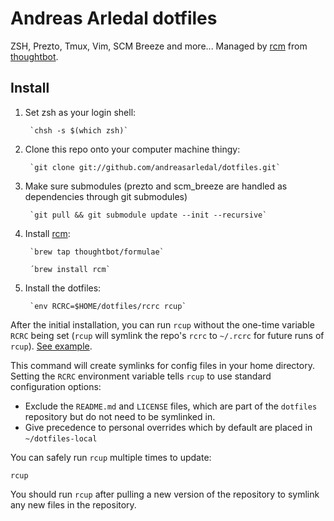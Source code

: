 # Andreas Arledal dotfiles
ZSH, Prezto, Tmux, Vim, SCM Breeze and more... Managed by [rcm](https://github.com/thoughtbot/rcm) from [thoughtbot](https://thoughtbot.com/).

## Install
1. Set zsh as your login shell:

        `chsh -s $(which zsh)`

1. Clone this repo onto your computer machine thingy:

        `git clone git://github.com/andreasarledal/dotfiles.git`

1. Make sure submodules (prezto and scm_breeze are handled as dependencies through git submodules)

        `git pull && git submodule update --init --recursive`

1. Install [rcm](https://github.com/thoughtbot/rcm):

        `brew tap thoughtbot/formulae`

        ´brew install rcm`

1. Install the dotfiles:

        `env RCRC=$HOME/dotfiles/rcrc rcup`

After the initial installation, you can run `rcup` without the one-time variable
`RCRC` being set (`rcup` will symlink the repo's `rcrc` to `~/.rcrc` for future
runs of `rcup`). [See
example](https://github.com/thoughtbot/dotfiles/blob/master/rcrc).

This command will create symlinks for config files in your home directory.
Setting the `RCRC` environment variable tells `rcup` to use standard
configuration options:

* Exclude the `README.md` and `LICENSE` files, which are part of
  the `dotfiles` repository but do not need to be symlinked in.
* Give precedence to personal overrides which by default are placed in
  `~/dotfiles-local`

You can safely run `rcup` multiple times to update:

`rcup`

You should run `rcup` after pulling a new version of the repository to symlink
any new files in the repository.
